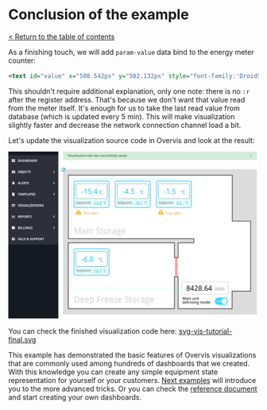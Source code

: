 # Conclusion of the example

[< Return to the table of contents](../../README.md)

As a finishing touch, we will add `param-value` data bind to the energy meter counter:

```xml
<text id="value" x="508.542px" y="502.132px" style="font-family:'DroidSans', 'Droid Sans', sans-serif;font-size:30px;fill:rgb(23,23,23);" param-value="11-22-33-44-55-66>10>1000">-</text>
```

This shouldn't require additional explanation, only one note: there is no `:r` after the register address. That's because we don't want that value read from the meter itself. It's enough for us to take the last read value from database (which is updated every 5 min). This will make visualization slightly faster and decrease the network connection channel load a bit.

Let's update the visualization source code in Overvis and look at the result:

![Resulting visualization](img-result.png)

You can check the finished visualization code here: [svg-vis-tutorial-final.svg](svg-vis-tutorial-final.svg)

This example has demonstrated the basic features of Overvis visualizations that are commonly used among hundreds of dashboards that we created. With this knowledge you can create any simple equipment state representation for yourself or your customers. [Next examples](../../../03-html-example/README.md) will introduce you to the more advanced tricks. Or you can check the [reference document](../../../09-reference/README.md) and start creating your own dashboards.
